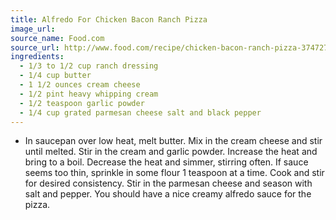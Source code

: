 ```yaml
---
title: Alfredo For Chicken Bacon Ranch Pizza
image_url:
source_name: Food.com
source_url: http://www.food.com/recipe/chicken-bacon-ranch-pizza-374727
ingredients:
  - 1/3 to 1/2 cup ranch dressing
  - 1/4 cup butter
  - 1 1/2 ounces cream cheese
  - 1/2 pint heavy whipping cream
  - 1/2 teaspoon garlic powder
  - 1/4 cup grated parmesan cheese salt and black pepper
---
```


* In saucepan over low heat, melt butter. Mix in the cream cheese and stir until melted. Stir in the cream and garlic powder. Increase the heat and bring to a boil. Decrease the heat and simmer, stirring often. If sauce seems too thin, sprinkle in some flour 1 teaspoon at a time. Cook and stir for desired consistency. Stir in the parmesan cheese and season with salt and pepper. You should have a nice creamy alfredo sauce for the pizza.
